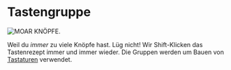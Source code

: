 # Tastengruppe

![MOAR KNÖPFE.](oredict:oc:materialButtonGroup)

Weil du *immer* zu viele Knöpfe hast. Lüg nicht! Wir Shift-Klicken das Tastenrezept immer und immer wieder. Die Gruppen werden um Bauen von [Tastaturen](../block/keyboard.md) verwendet.
